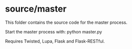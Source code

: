 # source/master

This folder contains the source code for the master process.

Start the master process with: python master.py

Requires Twisted, Lupa, Flask and Flask-RESTful.
